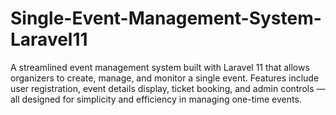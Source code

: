 # Single-Event-Management-System-Laravel11
A streamlined event management system built with Laravel 11 that allows organizers to create, manage, and monitor a single event. Features include user registration, event details display, ticket booking, and admin controls — all designed for simplicity and efficiency in managing one-time events.
